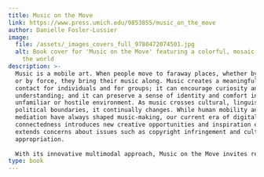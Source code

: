 ```yaml
---
title: Music on the Move
link: https://www.press.umich.edu/9853855/music_on_the_move
author: Danielle Fosler-Lussier
image:
  file: /assets/_images_covers_full_9780472074501.jpg
  alt: Book cover for 'Music on the Move' featuring a colorful, mosaic-like map of
    the world
description: >-
  Music is a mobile art. When people move to faraway places, whether by choice
  or by force, they bring their music along. Music creates a meaningful point of
  contact for individuals and for groups; it can encourage curiosity and foster
  understanding; and it can preserve a sense of identity and comfort in an
  unfamiliar or hostile environment. As music crosses cultural, linguistic, and
  political boundaries, it continually changes. While human mobility and
  mediation have always shaped music-making, our current era of digital
  connectedness introduces new creative opportunities and inspiration even as it
  extends concerns about issues such as copyright infringement and cultural
  appropriation.
   
  With its innovative multimodal approach, Music on the Move invites readers to listen and engage with many different types of music as they read. The text introduces a variety of concepts related to music’s travels—with or without its makers—including colonialism, migration, diaspora, mediation, propaganda, copyright, and hybridity. The case studies represent a variety of musical genres and styles, Western and non-Western, concert music, traditional music, and popular music. Highly accessible, jargon-free, and media-rich, Music on the Move is suitable for students as well as general-interest readers.
type: book
---
```

